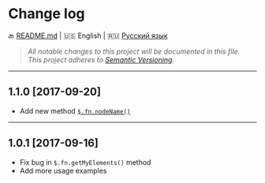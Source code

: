 # Change log

:back: [README.md](./README.md) 
|
:us: English
|
:ru: [Русский язык](./CHANGELOG-RU.md)

> _All notable changes to this project will be documented in this file._  
> _This project adheres to [Semantic Versioning](http://semver.org/)._

---

## 1.1.0 [2017-09-20]

- Add new method [`$.fn.nodeName()`](./README.md#fnnodename)

---

## 1.0.1 [2017-09-16]

- Fix bug in `$.fn.getMyElements()` method
- Add more usage examples
